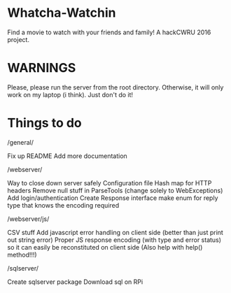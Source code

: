 # Whatcha-Watchin
Find a movie to watch with your friends and family! A hackCWRU 2016 project.


# WARNINGS

Please, please run the server from the root directory. Otherwise, it will only work on my laptop (i think). Just don't do it!


# Things to do

/general/

Fix up README
Add more documentation

/webserver/

Way to close down server safely
Configuration file
Hash map for HTTP headers
Remove null stuff in ParseTools (change solely to WebExceptions)
Add login/authentication
Create Response interface
make enum for reply type that knows the encoding required

/webserver/js/

CSV stuff
Add javascript error handling on client side (better than just print out string error)
Proper JS response encoding (with type and error status) so it can easily be reconstituted on client side (Also help with help() method!!!)


/sqlserver/

Create sqlserver package
Download sql on RPi